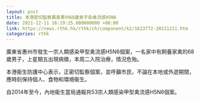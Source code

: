 ```yaml
---
layout: post
title: 本港密切監察廣東惠州68歲男子染禽流感H5N6
date: 2021-12-11 16:19:25.000000000 +08:00
link: https://news.rthk.hk/rthk/ch/component/k2/1623772-20211211.htm
categories: rthk
---
```


廣東省惠州市發生一宗人類感染甲型禽流感H5N6個案，一名家中有飼養家禽的68歲男子，上星期五出現病徵，本周二入院治療，情況危殆。

本港衞生防護中心表示，正密切監察個案，並呼籲市民，不論在本地或外遊期間，應時刻保持個人、食物和環境衞生。

自2014年至今，內地衞生當局通報共53宗人類感染甲型禽流感H5N6個案。
